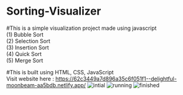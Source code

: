 ﻿# Sorting-Visualizer
﻿#This is a simple visualization project made using javascript <br />
(1) Bubble Sort <br />
(2) Selection Sort <br />
(3) Insertion Sort <br />
(4) Quick Sort <br />
(5) Merge Sort <br />

#This is built using HTML, CSS, JavaScript <br />
Visit website here : https://62c3449a7d896a35c6f051f1--delightful-moonbeam-aa5bdb.netlify.app/
![intial](https://user-images.githubusercontent.com/62300368/177210510-b0c14e12-d220-4aa9-97ea-25d0aef69b15.jpg)
![running](https://user-images.githubusercontent.com/62300368/177210520-aed489f5-d156-491d-ba59-320d96a002bd.jpg)
![finished](https://user-images.githubusercontent.com/62300368/177210535-1113cada-e677-40da-820a-861c07a93c48.jpg)

